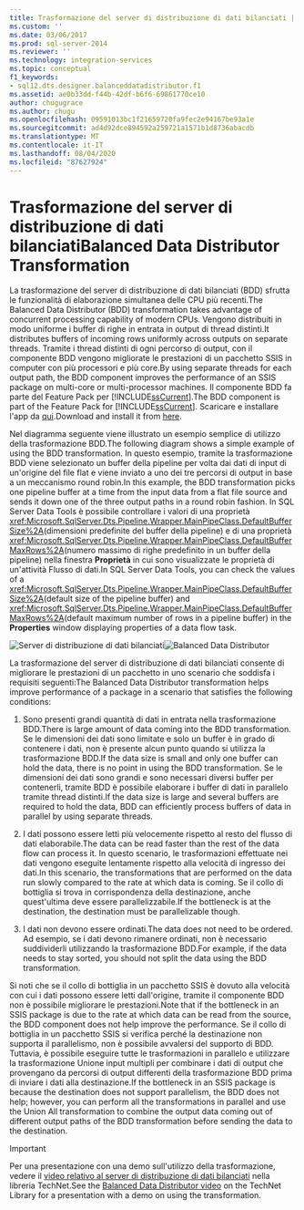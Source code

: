 ```yaml
---
title: Trasformazione del server di distribuzione di dati bilanciati | Microsoft Docs
ms.custom: ''
ms.date: 03/06/2017
ms.prod: sql-server-2014
ms.reviewer: ''
ms.technology: integration-services
ms.topic: conceptual
f1_keywords:
- sql12.dts.designer.balanceddatadistributor.f1
ms.assetid: ae0b33dd-f44b-42df-b6f6-69861770ce10
author: chugugrace
ms.author: chugu
ms.openlocfilehash: 09591013bc1f21659720fa9fec2e94167be93a1e
ms.sourcegitcommit: ad4d92dce894592a259721a1571b1d8736abacdb
ms.translationtype: MT
ms.contentlocale: it-IT
ms.lasthandoff: 08/04/2020
ms.locfileid: "87627924"
---
```

# <a name="balanced-data-distributor-transformation"></a><span data-ttu-id="27f9e-102">Trasformazione del server di distribuzione di dati bilanciati</span><span class="sxs-lookup"><span data-stu-id="27f9e-102">Balanced Data Distributor Transformation</span></span>
  <span data-ttu-id="27f9e-103">La trasformazione del server di distribuzione di dati bilanciati (BDD) sfrutta le funzionalità di elaborazione simultanea delle CPU più recenti.</span><span class="sxs-lookup"><span data-stu-id="27f9e-103">The Balanced Data Distributor (BDD) transformation takes advantage of concurrent processing capability of modern CPUs.</span></span> <span data-ttu-id="27f9e-104">Vengono distribuiti in modo uniforme i buffer di righe in entrata in output di thread distinti.</span><span class="sxs-lookup"><span data-stu-id="27f9e-104">It distributes buffers of incoming rows uniformly across outputs on separate threads.</span></span> <span data-ttu-id="27f9e-105">Tramite i thread distinti di ogni percorso di output, con il componente BDD vengono migliorate le prestazioni di un pacchetto SSIS in computer con più processori e più core.</span><span class="sxs-lookup"><span data-stu-id="27f9e-105">By using separate threads for each output path, the BDD component improves the performance of an SSIS package on multi-core or multi-processor machines.</span></span> <span data-ttu-id="27f9e-106">Il componente BDD fa parte del Feature Pack per [!INCLUDE[ssCurrent](../../../includes/sscurrent-md.md)].</span><span class="sxs-lookup"><span data-stu-id="27f9e-106">The BDD component is part of the Feature Pack for [!INCLUDE[ssCurrent](../../../includes/sscurrent-md.md)].</span></span> <span data-ttu-id="27f9e-107">Scaricare e installare l'app da [qui](https://go.microsoft.com/fwlink/p/?LinkId=391999).</span><span class="sxs-lookup"><span data-stu-id="27f9e-107">Download and install it from [here](https://go.microsoft.com/fwlink/p/?LinkId=391999).</span></span>  
  
 <span data-ttu-id="27f9e-108">Nel diagramma seguente viene illustrato un esempio semplice di utilizzo della trasformazione BDD.</span><span class="sxs-lookup"><span data-stu-id="27f9e-108">The following diagram shows a simple example of using the BDD transformation.</span></span> <span data-ttu-id="27f9e-109">In questo esempio, tramite la trasformazione BDD viene selezionato un buffer della pipeline per volta dai dati di input di un'origine del file flat e viene inviato a uno dei tre percorsi di output in base a un meccanismo round robin.</span><span class="sxs-lookup"><span data-stu-id="27f9e-109">In this example, the BDD transformation picks one pipeline buffer at a time from the input data from a flat file source and sends it down one of the three output paths in a round robin fashion.</span></span> <span data-ttu-id="27f9e-110">In SQL Server Data Tools è possibile controllare i valori di una proprietà <xref:Microsoft.SqlServer.Dts.Pipeline.Wrapper.MainPipeClass.DefaultBufferSize%2A>(dimensioni predefinite del buffer della pipeline) e di una proprietà <xref:Microsoft.SqlServer.Dts.Pipeline.Wrapper.MainPipeClass.DefaultBufferMaxRows%2A>(numero massimo di righe predefinito in un buffer della pipeline) nella finestra **Proprietà** in cui sono visualizzate le proprietà di un'attività Flusso di dati.</span><span class="sxs-lookup"><span data-stu-id="27f9e-110">In SQL Server Data Tools, you can check the values of a <xref:Microsoft.SqlServer.Dts.Pipeline.Wrapper.MainPipeClass.DefaultBufferSize%2A>(default size of the pipeline buffer) and <xref:Microsoft.SqlServer.Dts.Pipeline.Wrapper.MainPipeClass.DefaultBufferMaxRows%2A>(default maximum number of rows in a pipeline buffer) in the **Properties** window displaying properties of a data flow task.</span></span>  
  
 <span data-ttu-id="27f9e-111">![Server di distribuzione di dati bilanciati](../../media/balanceddatadistributor.JPG "Server di distribuzione di dati bilanciati")</span><span class="sxs-lookup"><span data-stu-id="27f9e-111">![Balanced Data Distributor](../../media/balanceddatadistributor.JPG "Balanced Data Distributor")</span></span>  
  
 <span data-ttu-id="27f9e-112">La trasformazione del server di distribuzione di dati bilanciati consente di migliorare le prestazioni di un pacchetto in uno scenario che soddisfa i requisiti seguenti:</span><span class="sxs-lookup"><span data-stu-id="27f9e-112">The Balanced Data Distributor transformation helps improve performance of a package in a scenario that satisfies the following conditions:</span></span>  
  
1.  <span data-ttu-id="27f9e-113">Sono presenti grandi quantità di dati in entrata nella trasformazione BDD.</span><span class="sxs-lookup"><span data-stu-id="27f9e-113">There is large amount of data coming into the BDD transformation.</span></span> <span data-ttu-id="27f9e-114">Se le dimensioni dei dati sono limitate e solo un buffer è in grado di contenere i dati, non è presente alcun punto quando si utilizza la trasformazione BDD.</span><span class="sxs-lookup"><span data-stu-id="27f9e-114">If the data size is small and only one buffer can hold the data, there is no point in using the BDD transformation.</span></span> <span data-ttu-id="27f9e-115">Se le dimensioni dei dati sono grandi e sono necessari diversi buffer per contenerli, tramite BDD è possibile elaborare i buffer di dati in parallelo tramite thread distinti.</span><span class="sxs-lookup"><span data-stu-id="27f9e-115">If the data size is large and several buffers are required to hold the data, BDD can efficiently process buffers of data in parallel by using separate threads.</span></span>  
  
2.  <span data-ttu-id="27f9e-116">I dati possono essere letti più velocemente rispetto al resto del flusso di dati elaborabile.</span><span class="sxs-lookup"><span data-stu-id="27f9e-116">The data can be read faster than the rest of the data flow can process it.</span></span> <span data-ttu-id="27f9e-117">In questo scenario, le trasformazioni effettuate nei dati vengono eseguite lentamente rispetto alla velocità di ingresso dei dati.</span><span class="sxs-lookup"><span data-stu-id="27f9e-117">In this scenario, the transformations that are performed on the data run slowly compared to the rate at which data is coming.</span></span> <span data-ttu-id="27f9e-118">Se il collo di bottiglia si trova in corrispondenza della destinazione, anche quest'ultima deve essere parallelizzabile.</span><span class="sxs-lookup"><span data-stu-id="27f9e-118">If the bottleneck is at the destination, the destination must be parallelizable though.</span></span>  
  
3.  <span data-ttu-id="27f9e-119">I dati non devono essere ordinati.</span><span class="sxs-lookup"><span data-stu-id="27f9e-119">The data does not need to be ordered.</span></span> <span data-ttu-id="27f9e-120">Ad esempio, se i dati devono rimanere ordinati, non è necessario suddividerli utilizzando la trasformazione BDD.</span><span class="sxs-lookup"><span data-stu-id="27f9e-120">For example, if the data needs to stay sorted, you should not split the data using the BDD transformation.</span></span>  
  
 <span data-ttu-id="27f9e-121">Si noti che se il collo di bottiglia in un pacchetto SSIS è dovuto alla velocità con cui i dati possono essere letti dall'origine, tramite il componente BDD non è possibile migliorare le prestazioni.</span><span class="sxs-lookup"><span data-stu-id="27f9e-121">Note that if the bottleneck in an SSIS package is due to the rate at which data can be read from the source, the BDD component does not help improve the performance.</span></span> <span data-ttu-id="27f9e-122">Se il collo di bottiglia in un pacchetto SSIS si verifica perché la destinazione non supporta il parallelismo, non è possibile avvalersi del supporto di BDD. Tuttavia, è possibile eseguire tutte le trasformazioni in parallelo e utilizzare la trasformazione Unione input multipli per combinare i dati di output che provengano da percorsi di output differenti della trasformazione BDD prima di inviare i dati alla destinazione.</span><span class="sxs-lookup"><span data-stu-id="27f9e-122">If the bottleneck in an SSIS package is because the destination does not support parallelism, the BDD does not help; however, you can perform all the transformations in parallel and use the Union All transformation to combine the output data coming out of different output paths of the BDD transformation before sending the data to the destination.</span></span>  
  
> [!IMPORTANT]  
>  <span data-ttu-id="27f9e-123"> Per una presentazione con una demo sull'utilizzo della trasformazione, vedere il [video relativo al server di distribuzione di dati bilanciati](https://go.microsoft.com/fwlink/?LinkID=226278) nella libreria TechNet.</span><span class="sxs-lookup"><span data-stu-id="27f9e-123">See the [Balanced Data Distributor video](https://go.microsoft.com/fwlink/?LinkID=226278) on the TechNet Library for a presentation with a demo on using the transformation.</span></span>  
  
  
